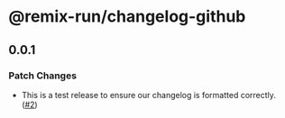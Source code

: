 # @remix-run/changelog-github

## 0.0.1

### Patch Changes

- This is a test release to ensure our changelog is formatted correctly. ([#2](https://github.com/remix-run/changelog-github/pull/2))
